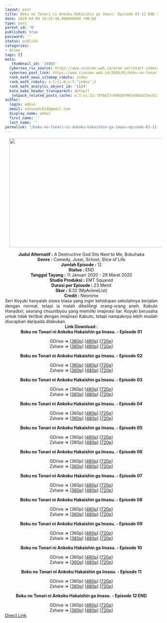 ```yaml
---
layout: post
title: Boku no Tonari ni Ankoku Hakaishin ga Imasu. Episode 01-12 END Subtitle Indonesia
date: 2020-04-09 16:25:44.000000000 +00:00
type: post
parent_id: '0'
published: true
password: ''
status: publish
categories:
- Anime
tags: []
meta:
  _thumbnail_id: '14983'
  cyberseo_rss_source: https://www.ciunime.web.id/atom.xml?start-index=901&max-results=150
  cyberseo_post_link: https://www.ciunime.web.id/2020/01/boku-no-tonari-ni-ankoku-hakaishin-ga.html
  rank_math_news_sitemap_robots: index
  rank_math_robots: a:1:{i:0;s:5:"index";}
  rank_math_analytic_object_id: '1514'
  kata_make_header_transparent: default
  _jetpack_related_posts_cache: a:1:{s:32:"8f6677c9d6b0f903e98ad32ec61f8deb";a:2:{s:7:"expires";i:1653345016;s:7:"payload";a:0:{}}}
author:
  login: admin
  email: senseads014@gmail.com
  display_name: admin
  first_name: ''
  last_name: ''
permalink: "/boku-no-tonari-ni-ankoku-hakaishin-ga-imasu-episode-01-12-end-subtitle-indonesia/"
---
```

<div class="separator" style="clear: both; text-align: center;"><a href="https://1.bp.blogspot.com/-3Vj4PGokKW4/Xh1bO4AQ03I/AAAAAAAAd3g/rCGSqCeJFxMeE0H1hfMGBlx7XNkuEmNRACLcBGAsYHQ/s1600/Boku%2Bno%2BTonari%2Bni%2BAnkoku%2BHakaishin%2Bga%2BImasu..jpeg" imageanchor="1" style="margin-left: 1em; margin-right: 1em;"><img border="0" data-original-height="720" data-original-width="1280" height="360" src="{{ site.baseurl }}/assets/2020/04/Boku%2Bno%2BTonari%2Bni%2BAnkoku%2BHakaishin%2Bga%2BImasu..jpeg" width="640" /></a></div>
<p>
<div style="text-align: center;"><b>Judul</b><b><b>&nbsp;Alternatif</b>&nbsp;:</b>&nbsp;A Destructive God Sits Next to Me, Bokuhaka</div>
<div style="text-align: center;"><b>Genre :</b>&nbsp;Comedy, Josei, School, Slice of Life</div>
<div style="text-align: center;"><b>Jumlah Episode :</b>&nbsp;12<br /><b>Status :&nbsp;</b>END<br /><b>Tanggal Tayang :</b>&nbsp;11 Januari 2020&nbsp;- 29 Maret 2020<br /><b>Studio Produksi :</b>&nbsp;EMT Squared<br /><b>Durasi per Episode :</b>&nbsp;23 Menit</div>
<div style="text-align: center;"><b>Skor :</b>&nbsp;6.32 (MyAnimeList)<br /><b>Credit :</b>&nbsp;Neonime</div>
<div style="text-align: center;"></div>
<div style="text-align: justify;">Seri&nbsp;Koyuki hanyalah siswa biasa yang ingin kehidupan sekolahnya berjalan dengan normal, tetapi ia malah dikelilingi orang-orang aneh. Kabuto Hanadori, seorang chuunibyou yang memiliki imajinasi liar. Koyuki berusaha untuk tidak terlibat dengan imajinasi Kabuto, tetapi nampaknya lebih mudah diucapkan daripada dilakukan.</div>
<div style="text-align: justify;"></div>
<div style="text-align: justify;"></div>
<div style="text-align: center;"><b>Link Download :</b></div>
<div style="text-align: center;"><b>Boku no Tonari ni Ankoku Hakaishin ga Imasu.&nbsp;- Episode 01</b></p>
<div style="text-align: center;">GDrive =&gt; [<a href="https://drive.google.com/uc?export=download&amp;id=1U3Y30dZWjKpDfeueFNsUgnT2VwEx7gQj" target="_blank" rel="noopener">360p</a>] [<a href="https://drive.google.com/uc?id=1FwLjwUwAGgL6coCCMh43bbaNcmRApGPq" target="_blank" rel="noopener">480p</a>] [<a href="https://drive.google.com/uc?id=13aAvTyjFUsYbAJhi-y_ZEtW_Iv4dJLfS" target="_blank" rel="noopener">720p</a>]<br />Zshare =&gt; [<a href="https://www43.zippyshare.com/v/VJ5mfeZF/file.html" target="_blank" rel="noopener">360p</a>] [<a href="https://www106.zippyshare.com/v/R6TkaOor/file.html" target="_blank" rel="noopener">480p</a>] [<a href="https://www69.zippyshare.com/v/efM3HCap/file.html" target="_blank" rel="noopener">720p</a>]</p>
<p><b>Boku no Tonari ni Ankoku Hakaishin ga Imasu.&nbsp;- Episode 02</b></p>
<div style="text-align: center;">GDrive =&gt; [<a href="https://drive.google.com/uc?export=download&amp;id=1vRSYvDSBnOiUdUnIwGT4dXpkaFEceNuF" target="_blank" rel="noopener">360p</a>] [<a href="https://drive.google.com/uc?id=12p_-_Pa9n1mlo3FetPeumW5HPSKZLG5D" target="_blank" rel="noopener">480p</a>] [<a href="https://drive.google.com/uc?id=1N50zWK_7d8p0Th4sgLM1LnS6ZS7yHIVF" target="_blank" rel="noopener">720p</a>]<br />Zshare =&gt; [<a href="https://www115.zippyshare.com/v/Xa0lrI5B/file.html" target="_blank" rel="noopener">360p</a>] [<a href="https://www104.zippyshare.com/v/DFHl2BcB/file.html" target="_blank" rel="noopener">480p</a>] [<a href="https://www110.zippyshare.com/v/WpUjzCh9/file.html" target="_blank" rel="noopener">720p</a>]</p>
<p><b>Boku no Tonari ni Ankoku Hakaishin ga Imasu.&nbsp;- Episode 03</b></p>
<div style="text-align: center;">GDrive =&gt; [360p] [<a href="https://drive.google.com/uc?id=1ViO6oUbPBskxW15a01w2TiwaBxLDNuLY" target="_blank" rel="noopener">480p</a>] [<a href="https://drive.google.com/uc?id=1mEyc9vnFV6vbd4sx_hsMAvBQgMHAb3OX" target="_blank" rel="noopener">720p</a>]<br />Zshare =&gt; [<a href="https://www80.zippyshare.com/v/uybCR26x/file.html" target="_blank" rel="noopener">360p</a>] [<a href="https://www56.zippyshare.com/v/Z9wixXk3/file.html" target="_blank" rel="noopener">480p</a>] [<a href="https://www115.zippyshare.com/v/2eeOa7t7/file.html" target="_blank" rel="noopener">720p</a>]</p>
<p><b>Boku no Tonari ni Ankoku Hakaishin ga Imasu.&nbsp;- Episode 04</b></p>
<div style="text-align: center;">GDrive =&gt; [360p] [<a href="https://drive.google.com/uc?id=1zTl3QnsXMlg15oVc1S55CocNGUlYDwKr" target="_blank" rel="noopener">480p</a>] [<a href="https://drive.google.com/uc?id=1U7ApyDw9IUM9V9oge_4jwuwtjKSs7A9K" target="_blank" rel="noopener">720p</a>]<br />Zshare =&gt; [<a href="https://www35.zippyshare.com/v/VjUt05Qv/file.html" target="_blank" rel="noopener">360p</a>] [<a href="https://www117.zippyshare.com/v/gz0m8Pzu/file.html" target="_blank" rel="noopener">480p</a>] [<a href="https://www92.zippyshare.com/v/kuHwAG4h/file.html" target="_blank" rel="noopener">720p</a>]</p>
<p><b>Boku no Tonari ni Ankoku Hakaishin ga Imasu.&nbsp;- Episode 05</b></p>
<div style="text-align: center;">GDrive =&gt; [360p] [<a href="https://drive.google.com/uc?id=1AOrb80Qf-lIqGIPUURd0oM3HW0Yu4xdJ" target="_blank" rel="noopener">480p</a>] [<a href="https://drive.google.com/uc?id=1TG4Pq4RaVuwAI7sJyczx2uslewGjCKbW" target="_blank" rel="noopener">720p</a>]<br />Zshare =&gt; [360p] [<a href="https://www98.zippyshare.com/v/H87zbpOG/file.html" target="_blank" rel="noopener">480p</a>] [<a href="https://www52.zippyshare.com/v/MBqjqIBg/file.html" target="_blank" rel="noopener">720p</a>]</p>
<p><b>Boku no Tonari ni Ankoku Hakaishin ga Imasu.&nbsp;- Episode 06</b></p>
<div style="text-align: center;">GDrive =&gt; [360p] [<a href="https://drive.google.com/uc?id=10kqeIcSlzW2jY3UKSF8mSlbhcTwjOXXq" target="_blank" rel="noopener">480p</a>] [<a href="https://drive.google.com/uc?id=1vO-cyQ0x9VbseeiSxgJVylmYlwjbufYg" target="_blank" rel="noopener">720p</a>]<br />Zshare =&gt; [<a href="https://www53.zippyshare.com/v/0pM8SFe0/file.html" target="_blank" rel="noopener">360p</a>] [<a href="https://www39.zippyshare.com/v/I93hz05H/file.html" target="_blank" rel="noopener">480p</a>] [<a href="https://www53.zippyshare.com/v/dkxD6bUN/file.html" target="_blank" rel="noopener">720p</a>]</p>
<p><b>Boku no Tonari ni Ankoku Hakaishin ga Imasu.&nbsp;- Episode 07</b></p>
<div style="text-align: center;">GDrive =&gt; [360p] [<a href="https://drive.google.com/uc?id=1z-lAtVOTW-1AJgK97s_vh7Uc_kuXqy09" target="_blank" rel="noopener">480p</a>] [<a href="https://drive.google.com/uc?id=1TDddq8Lei_AcXpTL3tNGlyGlR5cZVqsk" target="_blank" rel="noopener">720p</a>]<br />Zshare =&gt; [<a href="https://www93.zippyshare.com/v/J4eN0tfU/file.html" target="_blank" rel="noopener">360p</a>] [<a href="https://www16.zippyshare.com/v/2Fp7ec9E/file.html" target="_blank" rel="noopener">480p</a>] [<a href="https://www119.zippyshare.com/v/TVoBf5y3/file.html" target="_blank" rel="noopener">720p</a>]</p>
<p><b>Boku no Tonari ni Ankoku Hakaishin ga Imasu.&nbsp;- Episode 08</b></p>
<div style="text-align: center;">GDrive =&gt; [360p] [<a href="https://drive.google.com/uc?id=1m7kC3VRxp2HRjdeQCArx9QHHgb435I80" target="_blank" rel="noopener">480p</a>] [<a href="https://drive.google.com/uc?id=1hw2JEJZO9pI6LLwQZvQk3VtkdH6QmYGC" target="_blank" rel="noopener">720p</a>]<br />Zshare =&gt; [<a href="https://www53.zippyshare.com/v/flIo4DG0/file.html" target="_blank" rel="noopener">360p</a>] [<a href="https://www100.zippyshare.com/v/AVWMurrg/file.html" target="_blank" rel="noopener">480p</a>] [<a href="https://www87.zippyshare.com/v/TEjkXVro/file.html" target="_blank" rel="noopener">720p</a>]</p>
<p><b>Boku no Tonari ni Ankoku Hakaishin ga Imasu.&nbsp;- Episode 09</b></p>
<div style="text-align: center;">GDrive =&gt; [360p] [<a href="https://drive.google.com/uc?id=1LleCeYj-P1KSwvB0KZHvuQKp27lM4qnG" target="_blank" rel="noopener">480p</a>] [<a href="https://drive.google.com/uc?id=17A06o23EcJzF348fdE8X8pW1-loPxnjB" target="_blank" rel="noopener">720p</a>]<br />Zshare =&gt; [<a href="https://www33.zippyshare.com/v/YbBsvLha/file.html" target="_blank" rel="noopener">360p</a>] [<a href="https://www46.zippyshare.com/v/yCEVl7EX/file.html" target="_blank" rel="noopener">480p</a>] [<a href="https://www80.zippyshare.com/v/P6bq86jm/file.html" target="_blank" rel="noopener">720p</a>]</p>
<p><b>Boku no Tonari ni Ankoku Hakaishin ga Imasu.&nbsp;- Episode 10</b></p>
<div style="text-align: center;">GDrive =&gt; [360p] [<a href="https://drive.google.com/uc?id=1XvT6e8y_kC5a9GqXCkhQk2c8qNDi9XKW" target="_blank" rel="noopener">480p</a>] [<a href="https://drive.google.com/uc?id=1O2Rmcuf1stFKqFfD0sp7pX0_FotPNCnh" target="_blank" rel="noopener">720p</a>]<br />Zshare =&gt; [<a href="https://www53.zippyshare.com/v/y0q8fftR/file.html" target="_blank" rel="noopener">360p</a>] [<a href="https://www76.zippyshare.com/v/cW7ybcuC/file.html" target="_blank" rel="noopener">480p</a>] [<a href="https://www96.zippyshare.com/v/sLiojhGu/file.html" target="_blank" rel="noopener">720p</a>]</p>
<p><b>Boku no Tonari ni Ankoku Hakaishin ga Imasu.&nbsp;- Episode 11</b></p>
<div style="text-align: center;">GDrive =&gt; [360p] [<a href="https://drive.google.com/uc?id=1rgNLFZzTQPjjSqoD2tzQJa5uPVk-GVFh" target="_blank" rel="noopener">480p</a>] [<a href="https://drive.google.com/uc?id=1_12F8gwvKr4BZWHEYiu8K6NgybRAzyZJ" target="_blank" rel="noopener">720p</a>]<br />Zshare =&gt; [<a href="https://www10.zippyshare.com/v/FAMb2YPQ/file.html" target="_blank" rel="noopener">360p</a>] [<a href="https://www53.zippyshare.com/v/AainFkyy/file.html" target="_blank" rel="noopener">480p</a>] [<a href="https://www72.zippyshare.com/v/Jcwf1gjl/file.html" target="_blank" rel="noopener">720p</a>]</p>
<p><b>Boku no Tonari ni Ankoku Hakaishin ga Imasu.&nbsp;- Episode 12 END</b></p>
<div style="text-align: center;">GDrive =&gt; [360p] [<a href="https://drive.google.com/uc?id=18grWVd2fgn1maiYJhF51ZfZA0uBFjScm" target="_blank" rel="noopener">480p</a>] [<a href="https://drive.google.com/uc?id=1u_kDPtqc-Mp5U9w9tZeB75mRpl0crVFp" target="_blank" rel="noopener">720p</a>]<br />Zshare =&gt; [<a href="https://www76.zippyshare.com/v/LgrXUZFM/file.html" target="_blank" rel="noopener">360p</a>] [<a href="https://www78.zippyshare.com/v/M34wntDB/file.html" target="_blank" rel="noopener">480p</a>] [<a href="https://www66.zippyshare.com/v/xeDzEd2P/file.html" target="_blank" rel="noopener">720p</a>]</div>
</div>
</div>
</div>
</div>
</div>
</div>
</div>
</div>
</div>
</div>
</div>
</div>
<link rel="stylesheet" href="https://cdnjs.cloudflare.com/ajax/libs/font-awesome/4.7.0/css/font-awesome.min.css" />
<div class="divbtn"> <a href="https://handymansurrender.com/fihup8buzv?key=94550f7ce39444073321dde3b8782f97" class="btn"><i class="fa fa-download"></i> Direct Link</a> </div>
